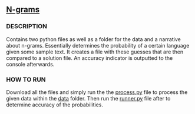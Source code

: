 ## [N-grams](n-grams)
### DESCRIPTION
Contains two python files as well as a folder for the data and a narrative about n-grams. Essentially determines the probability of a certain language given some sample text. It creates a file with these guesses that are then compared to a solution file. An accuracy indicator is outputted to the console afterwards. 

### HOW TO RUN
Download all the files and simply run the the [process.py](n-grams/process.py) file to process the given data within the [data](n-grams/data) folder. Then run the [runner.py](n-grams/runner.py) file after to determine accuracy of the probabilities. 
